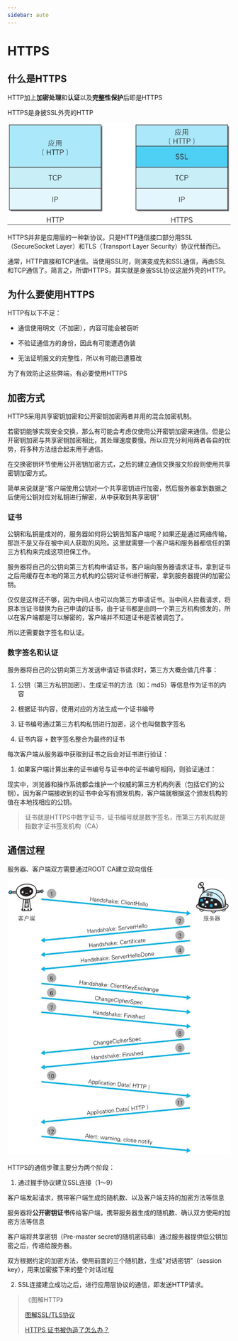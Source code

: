 ```yaml
---
sidebar: auto
---
```

# HTTPS

## 什么是HTTPS

HTTP加上**加密处理**和**认证**以及**完整性保护**后即是HTTPS

HTTPS是身披SSL外壳的HTTP

![HTTPS](images/img.png)

HTTPS并非是应用层的一种新协议。只是HTTP通信接口部分用SSL（SecureSocket Layer）和TLS（Transport Layer Security）协议代替而已。

通常，HTTP直接和TCP通信。当使用SSL时，则演变成先和SSL通信，再由SSL和TCP通信了。简言之，所谓HTTPS，其实就是身披SSL协议这层外壳的HTTP。

## 为什么要使用HTTPS

HTTP有以下不足：

- 通信使用明文（不加密），内容可能会被窃听

- 不验证通信方的身份，因此有可能遭遇伪装

- 无法证明报文的完整性，所以有可能已遭篡改

为了有效防止这些弊端，有必要使用HTTPS

## 加密方式

HTTPS采用共享密钥加密和公开密钥加密两者并用的混合加密机制。

若密钥能够实现安全交换，那么有可能会考虑仅使用公开密钥加密来通信。但是公开密钥加密与共享密钥加密相比，其处理速度要慢。所以应充分利用两者各自的优势，将多种方法组合起来用于通信。

在交换密钥环节使用公开密钥加密方式，之后的建立通信交换报文阶段则使用共享密钥加密方式。

简单来说就是“客户端使用公钥对一个共享密钥进行加密，然后服务器拿到数据之后使用公钥对应对私钥进行解密，从中获取到共享密钥”

### 证书

公钥和私钥是成对的，服务器如何将公钥告知客户端呢？如果还是通过网络传输，那岂不是又存在被中间人获取的风险。这里就需要一个客户端和服务器都信任的第三方机构来完成这项担保工作。

服务器将自己的公钥向第三方机构申请证书，客户端向服务器请求证书，拿到证书之后用缓存在本地的第三方机构的公钥对证书进行解密，拿到服务器提供的加密公钥。

仅仅是这样还不够，因为中间人也可以向第三方申请证书。当中间人拦截请求，将原本当证书替换为自己申请的证书，由于证书都是由同一个第三方机构颁发的，所以在客户端都是可以解密的，客户端并不知道证书是否被调包了。

所以还需要数字签名和认证。

### 数字签名和认证

服务器将自己的公钥向第三方发送申请证书请求时，第三方大概会做几件事：

1. 公钥（第三方私钥加密）、生成证书的方法（如：md5）等信息作为证书的内容

2. 根据证书内容，使用对应的方法生成一个证书编号

3. 证书编号通过第三方机构私钥进行加密，这个也叫做数字签名

4. 证书内容 + 数字签名整合为最终的证书

每次客户端从服务器中获取到证书之后会对证书进行验证：

1. 如果客户端计算出来的证书编号与证书中的证书编号相同，则验证通过：

现实中，浏览器和操作系统都会维护一个权威的第三方机构列表（包括它们的公钥）。因为客户端接收到的证书中会写有颁发机构，客户端就根据这个颁发机构的值在本地找相应的公钥。

> 证书就是HTTPS中数字证书，证书编号就是数字签名，而第三方机构就是指数字证书签发机构（CA）

## 通信过程


服务器、客户端双方需要通过ROOT CA建立双向信任


![通信过程](images/img_1.png)

HTTPS的通信步骤主要分为两个阶段：

1. 通过握手协议建立SSL连接（1～9）
	
客户端发起请求，携带客户端生成的随机数、以及客户端支持的加密方法等信息

服务器将**公开密钥证书**传给客户端，携带服务器生成的随机数、确认双方使用的加密方法等信息

客户端将共享密钥（Pre-master secret的随机密码串）通过服务器提供低公钥加密之后，传递给服务器。

双方根据约定的加密方法，使用前面的三个随机数，生成"对话密钥"（session key），用来加密接下来的整个对话过程
	
2. SSL连接建立成功之后，进行应用层协议的通信，即发送HTTP请求。


> 《图解HTTP》
> 
> [图解SSL/TLS协议](http://www.ruanyifeng.com/blog/2014/09/illustration-ssl.html)
> 
> [HTTPS 证书被伪造了怎么办？](https://network.51cto.com/art/202007/620700.htm)